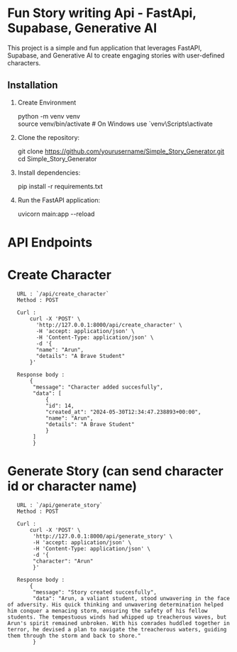 # Fun Story writing Api - FastApi, Supabase, Generative AI

This project is a simple and fun application that leverages FastAPI, Supabase, and Generative AI to create engaging stories with user-defined characters.

## Installation

1. Create Environment

   python -m venv venv<br>
   source venv/bin/activate  # On Windows use `venv\Scripts\activate

1. Clone the repository:

   git clone https://github.com/yourusername/Simple_Story_Generator.git<br>
   cd Simple_Story_Generator

2. Install dependencies:

   pip install -r requirements.txt

3. Run the FastAPI application:

   uvicorn main:app --reload

# API Endpoints

  # Create Character
      
       URL : `/api/create_character`
       Method : POST

       Curl :
           curl -X 'POST' \
             'http://127.0.0.1:8000/api/create_character' \
             -H 'accept: application/json' \
             -H 'Content-Type: application/json' \
             -d '{
             "name": "Arun",
             "details": "A Brave Student"
           }'

       Response body :
           {
            "message": "Character added succesfully",
            "data": [
                {
                "id": 14,
                "created_at": "2024-05-30T12:34:47.238893+00:00",
                "name": "Arun",
                "details": "A Brave Student"
                }
            ]
            }

  # Generate Story (can send character id or character name)
      
       URL : `/api/generate_story` 
       Method : POST
       
       Curl :
           curl -X 'POST' \
            'http://127.0.0.1:8000/api/generate_story' \
            -H 'accept: application/json' \
            -H 'Content-Type: application/json' \
            -d '{
            "character": "Arun"
            }'

       Response body :
           {
            "message": "Story created succesfully",
            "data": "Arun, a valiant student, stood unwavering in the face of adversity. His quick thinking and unwavering determination helped him conquer a menacing storm, ensuring the safety of his fellow students. The tempestuous winds had whipped up treacherous waves, but Arun's spirit remained unbroken. With his comrades huddled together in terror, he devised a plan to navigate the treacherous waters, guiding them through the storm and back to shore."
            }


 
 